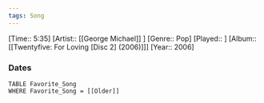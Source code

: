 ```yaml
---
tags: Song  
---
```

[Time:: 5:35]
[Artist:: [[George Michael]] ]
[Genre:: Pop]
[Played:: ]
[Album:: [[Twentyfive: For Loving [Disc 2] (2006)]]]
[Year:: 2006]
### Dates
````dataview
TABLE Favorite_Song
WHERE Favorite_Song = [[Older]]
````